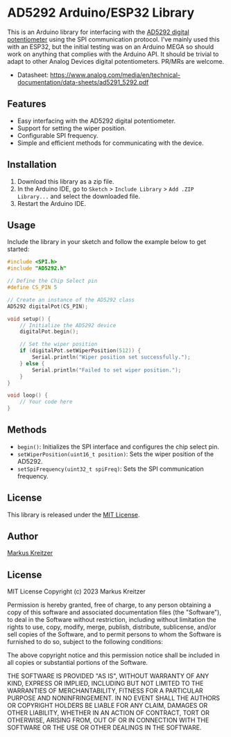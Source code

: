 # AD5292 Arduino/ESP32 Library

This is an Arduino library for interfacing with the [AD5292 digital potentiometer](https://www.analog.com/media/en/technical-documentation/data-sheets/ad5291_5292.pdf) using the SPI communication protocol. I've mainly used this with an ESP32, but the initial testing was on an Arduino MEGA so should work on anything that complies with the Arduino API. It should be trivial to adapt to other Analog Devices digital potentiometers. PR/MRs are welcome.
- Datasheet: https://www.analog.com/media/en/technical-documentation/data-sheets/ad5291_5292.pdf

## Features

- Easy interfacing with the AD5292 digital potentiometer.
- Support for setting the wiper position.
- Configurable SPI frequency.
- Simple and efficient methods for communicating with the device.

## Installation

1. Download this library as a zip file.
2. In the Arduino IDE, go to `Sketch` > `Include Library` > `Add .ZIP Library...` and select the downloaded file.
3. Restart the Arduino IDE.

## Usage

Include the library in your sketch and follow the example below to get started:

```cpp
#include <SPI.h>
#include "AD5292.h"

// Define the Chip Select pin
#define CS_PIN 5

// Create an instance of the AD5292 class
AD5292 digitalPot(CS_PIN);

void setup() {
    // Initialize the AD5292 device
    digitalPot.begin();

    // Set the wiper position
    if (digitalPot.setWiperPosition(512)) {
        Serial.println("Wiper position set successfully.");
    } else {
        Serial.println("Failed to set wiper position.");
    }
}

void loop() {
    // Your code here
}
```

## Methods

- `begin()`: Initializes the SPI interface and configures the chip select pin.
- `setWiperPosition(uint16_t position)`: Sets the wiper position of the AD5292.
- `setSpiFrequency(uint32_t spiFreq)`: Sets the SPI communication frequency.

## License

This library is released under the [MIT License](LICENSE).

## Author

[Markus Kreitzer](https://github.com/markuskreitzer)

## License 
MIT License
Copyright (c) 2023 Markus Kreitzer


Permission is hereby granted, free of charge, to any person obtaining a copy
of this software and associated documentation files (the "Software"), to deal
in the Software without restriction, including without limitation the rights
to use, copy, modify, merge, publish, distribute, sublicense, and/or sell
copies of the Software, and to permit persons to whom the Software is
furnished to do so, subject to the following conditions:

The above copyright notice and this permission notice shall be included in all
copies or substantial portions of the Software.

THE SOFTWARE IS PROVIDED "AS IS", WITHOUT WARRANTY OF ANY KIND, EXPRESS OR
IMPLIED, INCLUDING BUT NOT LIMITED TO THE WARRANTIES OF MERCHANTABILITY,
FITNESS FOR A PARTICULAR PURPOSE AND NONINFRINGEMENT. IN NO EVENT SHALL THE
AUTHORS OR COPYRIGHT HOLDERS BE LIABLE FOR ANY CLAIM, DAMAGES OR OTHER
LIABILITY, WHETHER IN AN ACTION OF CONTRACT, TORT OR OTHERWISE, ARISING FROM,
OUT OF OR IN CONNECTION WITH THE SOFTWARE OR THE USE OR OTHER DEALINGS IN THE
SOFTWARE.
